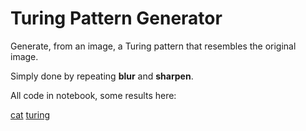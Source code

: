 # Turing Pattern Generator

Generate, from an image, a Turing pattern that resembles the original image.

Simply done by repeating **blur** and **sharpen**.

All code in notebook, some results here:

[cat](images/result_cat_0.png)
[turing](images/result_turing_0.png)
